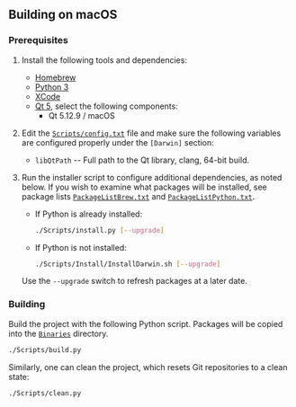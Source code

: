 ## Building on macOS

### Prerequisites

1. Install the following tools and dependencies:

      * [Homebrew](http://brew.sh/)
      * [Python 3](https://www.python.org/downloads/windows/)
      * [XCode](https://developer.apple.com/xcode/download/)
      * [Qt 5](https://www.qt.io/download/), select the following components:
         * Qt 5.12.9 / macOS

2. Edit the [`Scripts/config.txt`](../Scripts/config.txt) file and make sure the following variables are configured properly under the `[Darwin]` section:

      * `libQtPath` -- Full path to the Qt library, clang, 64-bit build.

3. Run the installer script to configure additional dependencies, as noted below. If you wish to examine what packages will be installed, see package lists [`PackageListBrew.txt`](../Scripts/Install/PackageListBrew.txt) and [`PackageListPython.txt`](../Scripts/Install/PackageListPython.txt).

      * If Python is already installed:
         ```sh
         ./Scripts/install.py [--upgrade]
         ```
      * If Python is not installed:
         ```sh
         ./Scripts/Install/InstallDarwin.sh [--upgrade]
         ```

      Use the `--upgrade` switch to refresh packages at a later date.

### Building

Build the project with the following Python script. Packages will be copied into the [`Binaries`](../Binaries) directory.

```sh
./Scripts/build.py
```

Similarly, one can clean the project, which resets Git repositories to a clean state:

```sh
./Scripts/clean.py
```
